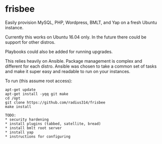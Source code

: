 # frisbee

Easily provision MySQL, PHP, Wordpress, BMLT, and Yap on a fresh Ubuntu instance.

Currently this works on Ubuntu 16.04 only.  In the future there could be support for other distros.

Playbooks could also be added for running upgrades.

This relies heavily on Ansible.  Package management is complex and different for each distro.  Ansible was chosen to take a common set of tasks and make it super easy and readable to run on your instances.

To run (this assume root access):

```shell
apt-get update
apt-get install -yqq git make
cd /opt
git clone https://github.com/radius314/frisbee
make install

TODO:
* security hardening
* install plugins (tabbed, satellite, bread)
* install bmlt root server
* install yap
* instructions for configuring